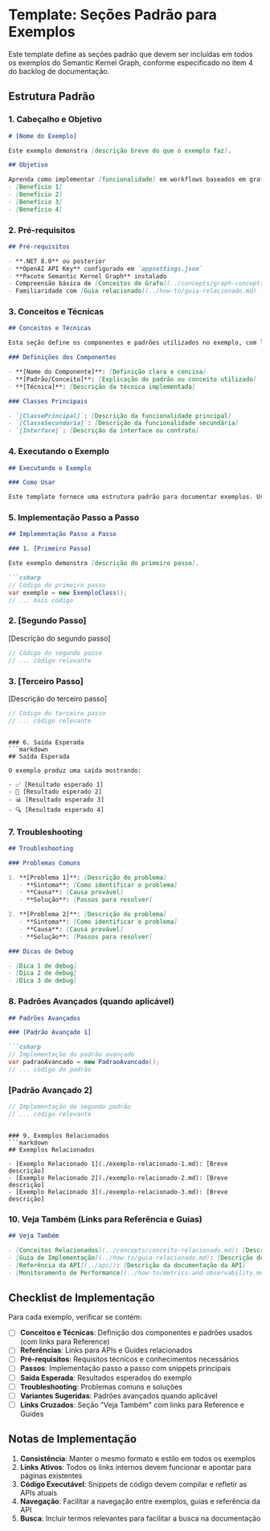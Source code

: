 # Template: Seções Padrão para Exemplos

Este template define as seções padrão que devem ser incluídas em todos os exemplos do Semantic Kernel Graph, conforme especificado no item 4 do backlog de documentação.

## Estrutura Padrão

### 1. Cabeçalho e Objetivo
```markdown
# [Nome do Exemplo]

Este exemplo demonstra [descrição breve do que o exemplo faz].

## Objetivo

Aprenda como implementar [funcionalidade] em workflows baseados em grafo para:
- [Benefício 1]
- [Benefício 2]
- [Benefício 3]
- [Benefício 4]
```

### 2. Pré-requisitos
```markdown
## Pré-requisitos

- **.NET 8.0** ou posterior
- **OpenAI API Key** configurado em `appsettings.json`
- **Pacote Semantic Kernel Graph** instalado
- Compreensão básica de [Conceitos de Grafo](../concepts/graph-concepts.md) e [Modelo de Execução](../concepts/execution-model.md)
- Familiaridade com [Guia relacionado](../how-to/guia-relacionado.md) (quando aplicável)
```

### 3. Conceitos e Técnicas
```markdown
## Conceitos e Técnicas

Esta seção define os componentes e padrões utilizados no exemplo, com links para a documentação de referência.

### Definições dos Componentes

- **[Nome do Componente]**: [Definição clara e concisa]
- **[Padrão/Conceito]**: [Explicação do padrão ou conceito utilizado]
- **[Técnica]**: [Descrição da técnica implementada]

### Classes Principais

- `[ClassePrincipal]`: [Descrição da funcionalidade principal]
- `[ClasseSecundaria]`: [Descrição da funcionalidade secundária]
- `[Interface]`: [Descrição da interface ou contrato]
```

### 4. Executando o Exemplo
```markdown
## Executando o Exemplo

### Como Usar

Este template fornece uma estrutura padrão para documentar exemplos. Use os códigos abaixo como referência para implementar os padrões em suas próprias aplicações.
```

### 5. Implementação Passo a Passo
```markdown
## Implementação Passo a Passo

### 1. [Primeiro Passo]

Este exemplo demonstra [descrição do primeiro passo].

```csharp
// Código do primeiro passo
var exemplo = new ExemploClass();
// ... mais código
```

### 2. [Segundo Passo]

[Descrição do segundo passo]

```csharp
// Código do segundo passo
// ... código relevante
```

### 3. [Terceiro Passo]

[Descrição do terceiro passo]

```csharp
// Código do terceiro passo
// ... código relevante
```
```

### 6. Saída Esperada
```markdown
## Saída Esperada

O exemplo produz uma saída mostrando:

- ✅ [Resultado esperado 1]
- 🎯 [Resultado esperado 2]
- 📊 [Resultado esperado 3]
- 🔍 [Resultado esperado 4]
```

### 7. Troubleshooting
```markdown
## Troubleshooting

### Problemas Comuns

1. **[Problema 1]**: [Descrição do problema]
   - **Sintoma**: [Como identificar o problema]
   - **Causa**: [Causa provável]
   - **Solução**: [Passos para resolver]

2. **[Problema 2]**: [Descrição do problema]
   - **Sintoma**: [Como identificar o problema]
   - **Causa**: [Causa provável]
   - **Solução**: [Passos para resolver]

### Dicas de Debug

- [Dica 1 de debug]
- [Dica 2 de debug]
- [Dica 3 de debug]
```

### 8. Padrões Avançados (quando aplicável)
```markdown
## Padrões Avançados

### [Padrão Avançado 1]

```csharp
// Implementação do padrão avançado
var padraoAvancado = new PadraoAvancado();
// ... código do padrão
```

### [Padrão Avançado 2]

```csharp
// Implementação do segundo padrão
// ... código relevante
```
```

### 9. Exemplos Relacionados
```markdown
## Exemplos Relacionados

- [Exemplo Relacionado 1](./exemplo-relacionado-1.md): [Breve descrição]
- [Exemplo Relacionado 2](./exemplo-relacionado-2.md): [Breve descrição]
- [Exemplo Relacionado 3](./exemplo-relacionado-3.md): [Breve descrição]
```

### 10. Veja Também (Links para Referência e Guias)
```markdown
## Veja Também

- [Conceitos Relacionados](../concepts/conceito-relacionado.md): [Descrição do que encontrar]
- [Guia de Implementação](../how-to/guia-relacionado.md): [Descrição do guia]
- [Referência da API](../api/): [Descrição da documentação da API]
- [Monitoramento de Performance](../how-to/metrics-and-observability.md): [Descrição das métricas]
```

## Checklist de Implementação

Para cada exemplo, verificar se contém:

- [ ] **Conceitos e Técnicas**: Definição dos componentes e padrões usados (com links para Reference)
- [ ] **Referências**: Links para APIs e Guides relacionados
- [ ] **Pré-requisitos**: Requisitos técnicos e conhecimentos necessários
- [ ] **Passos**: Implementação passo a passo com snippets principais
- [ ] **Saída Esperada**: Resultados esperados do exemplo
- [ ] **Troubleshooting**: Problemas comuns e soluções
- [ ] **Variantes Sugeridas**: Padrões avançados quando aplicável
- [ ] **Links Cruzados**: Seção "Veja Também" com links para Reference e Guides

## Notas de Implementação

1. **Consistência**: Manter o mesmo formato e estilo em todos os exemplos
2. **Links Ativos**: Todos os links internos devem funcionar e apontar para páginas existentes
3. **Código Executável**: Snippets de código devem compilar e refletir as APIs atuais
4. **Navegação**: Facilitar a navegação entre exemplos, guias e referência da API
5. **Busca**: Incluir termos relevantes para facilitar a busca na documentação
